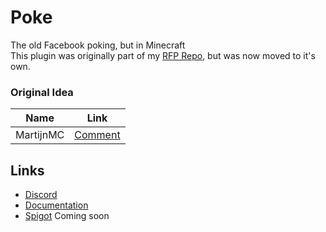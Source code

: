 # Poke

The old Facebook poking, but in Minecraft\
This plugin was originally part of my [RFP Repo](https://github.com/pxlmo/rfp), but was now moved to it's own.

### Original Idea

| Name | Link |
| --- | --- |
| MartijnMC | [Comment](https://www.reddit.com/r/admincraft/comments/y2bkka/comment/is39dy4/?utm_source=share&utm_medium=web2x&context=3) |

## Links

- [Discord](https://discord.gg/7eYqtWxZtp)
- [Documentation](https://2lewds-plugins.gitbook.io/poke/)
- [Spigot]() Coming soon
